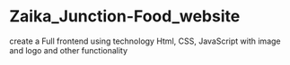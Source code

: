 # Zaika_Junction-Food_website
create a Full frontend using technology Html, CSS, JavaScript with image and logo and other functionality  
